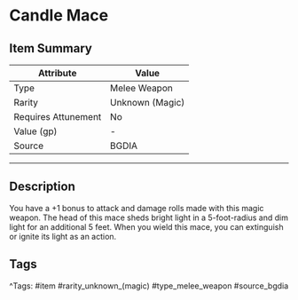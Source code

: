 # Candle Mace

## Item Summary

| Attribute            | Value                        |
|----------------------|------------------------------|
| Type                 | Melee Weapon |
| Rarity               | Unknown (Magic)             |
| Requires Attunement  | No                |
| Value (gp)           | -    |
| Source               | BGDIA |

---

## Description

You have a +1 bonus to attack and damage rolls made with this magic weapon. The head of this mace sheds bright light in a 5-foot-radius and dim light for an additional 5 feet. When you wield this mace, you can extinguish or ignite its light as an action.

## Tags

^Tags: #item #rarity_unknown_(magic) #type_melee_weapon #source_bgdia